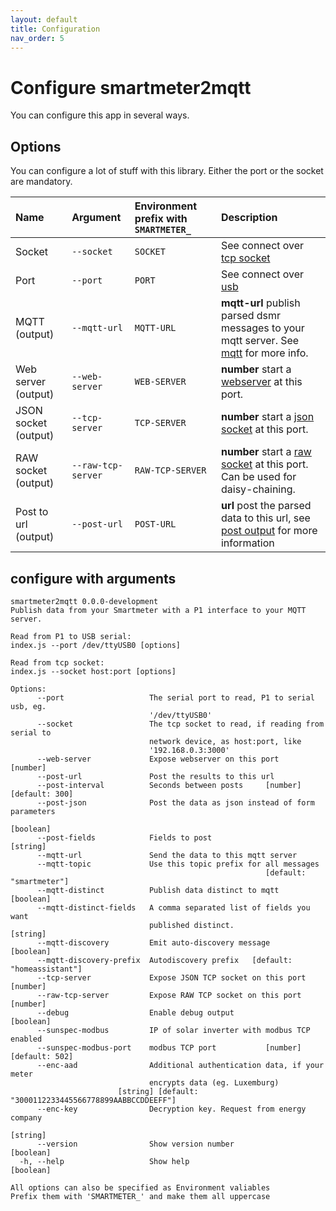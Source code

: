 ```yaml
---
layout: default
title: Configuration
nav_order: 5
---
```


# Configure smartmeter2mqtt

You can configure this app in several ways.

## Options

You can configure a lot of stuff with this library. Either the port or the socket are mandatory.

| Name | Argument | Environment prefix with `SMARTMETER_` | Description |
|:---- |:-------- |:------------------------------------- |:----------- |
| Socket  | `--socket` | `SOCKET` | See connect over [tcp socket](connect.html#1-p1-to-tcp-socket) |
| Port | `--port` | `PORT` | See connect over [usb](connect.html#2-p1-to-usb) |
| MQTT (output) | `--mqtt-url` | `MQTT-URL` | **mqtt-url** publish parsed dsmr messages to your mqtt server. See [mqtt](outputs/mqtt.html) for more info. |
| Web server (output) | `--web-server` | `WEB-SERVER` | **number** start a [webserver](outputs/webserver.html) at this port. |
| JSON socket (output) | `--tcp-server` | `TCP-SERVER` | **number** start a [json socket](outputs/socket.html#json-socket) at this port. |
| RAW socket (output) | `--raw-tcp-server` | `RAW-TCP-SERVER` | **number** start a [raw socket](outputs/socket.html#raw-socket) at this port. Can be used for daisy-chaining. |
| Post to url (output) | `--post-url` | `POST-URL` | **url** post the parsed data to this url, see [post output](outputs/post-to-url.html) for more information |

## configure with arguments

```shell
smartmeter2mqtt 0.0.0-development
Publish data from your Smartmeter with a P1 interface to your MQTT server.      

Read from P1 to USB serial:
index.js --port /dev/ttyUSB0 [options]

Read from tcp socket:
index.js --socket host:port [options]

Options:
      --port                   The serial port to read, P1 to serial usb, eg.   
                               '/dev/ttyUSB0'
      --socket                 The tcp socket to read, if reading from serial to
                               network device, as host:port, like
                               '192.168.0.3:3000'
      --web-server             Expose webserver on this port            [number]
      --post-url               Post the results to this url
      --post-interval          Seconds between posts     [number] [default: 300]
      --post-json              Post the data as json instead of form parameters
                                                                       [boolean]
      --post-fields            Fields to post                           [string]
      --mqtt-url               Send the data to this mqtt server
      --mqtt-topic             Use this topic prefix for all messages
                                                         [default: "smartmeter"]
      --mqtt-distinct          Publish data distinct to mqtt           [boolean]
      --mqtt-distinct-fields   A comma separated list of fields you want
                               published distinct.                      [string]
      --mqtt-discovery         Emit auto-discovery message             [boolean]
      --mqtt-discovery-prefix  Autodiscovery prefix   [default: "homeassistant"]
      --tcp-server             Expose JSON TCP socket on this port      [number]
      --raw-tcp-server         Expose RAW TCP socket on this port       [number]
      --debug                  Enable debug output                     [boolean]
      --sunspec-modbus         IP of solar inverter with modbus TCP enabled
      --sunspec-modbus-port    modbus TCP port           [number] [default: 502]
      --enc-aad                Additional authentication data, if your meter
                               encrypts data (eg. Luxemburg)
                        [string] [default: "3000112233445566778899AABBCCDDEEFF"]
      --enc-key                Decryption key. Request from energy company
                                                                        [string]
      --version                Show version number                     [boolean]
  -h, --help                   Show help                               [boolean]

All options can also be specified as Environment valiables
Prefix them with 'SMARTMETER_' and make them all uppercase
```
